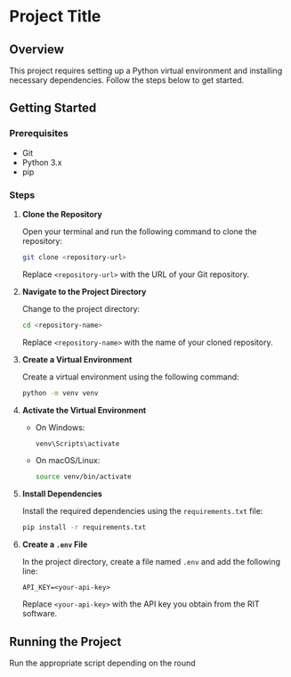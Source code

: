 # Project Title

## Overview

This project requires setting up a Python virtual environment and installing necessary dependencies. Follow the steps below to get started.

## Getting Started

### Prerequisites

- Git
- Python 3.x
- pip

### Steps

1. **Clone the Repository**

   Open your terminal and run the following command to clone the repository:

   ```bash
   git clone <repository-url>
   ```

   Replace `<repository-url>` with the URL of your Git repository.

2. **Navigate to the Project Directory**

   Change to the project directory:

   ```bash
   cd <repository-name>
   ```

   Replace `<repository-name>` with the name of your cloned repository.

3. **Create a Virtual Environment**

   Create a virtual environment using the following command:

   ```bash
   python -m venv venv
   ```

4. **Activate the Virtual Environment**

   - On Windows:

     ```bash
     venv\Scripts\activate
     ```

   - On macOS/Linux:

     ```bash
     source venv/bin/activate
     ```

5. **Install Dependencies**

   Install the required dependencies using the `requirements.txt` file:

   ```bash
   pip install -r requirements.txt
   ```

6. **Create a `.env` File**

   In the project directory, create a file named `.env` and add the following line:

   ```env
   API_KEY=<your-api-key>
   ```

   Replace `<your-api-key>` with the API key you obtain from the RIT software.

## Running the Project
Run the appropriate script depending on the round

